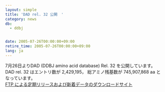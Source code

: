 ```yaml
---
layout: simple
title: 'DAD rel. 32 公開　'
category: news
db:
  - ddbj


date: 2005-07-26T00:00:00+09:00
retire_time: 2005-07-26T00:00:00+09:00
lang: ja
---
```


7月26日よりDAD (DDBJ amino acid database) Rel. 32 を公開しています。 DAD rel. 32 はエントリ数が 2,429,195， 総アミノ残基数が 745,907,868 aa となっています。<br><a href="/services/index.html">FTP による定期リリースおよび新着データのダウンロードサイト</a>
